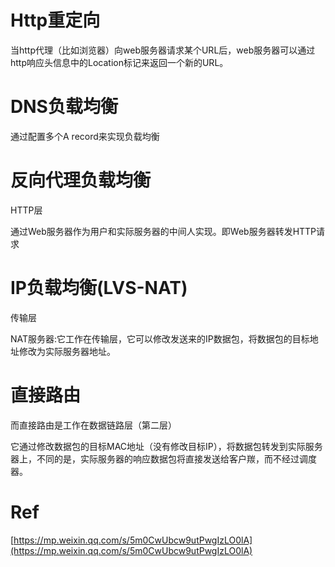 # Http重定向

当http代理（比如浏览器）向web服务器请求某个URL后，web服务器可以通过http响应头信息中的Location标记来返回一个新的URL。

# DNS负载均衡

通过配置多个A record来实现负载均衡

# 反向代理负载均衡

HTTP层

通过Web服务器作为用户和实际服务器的中间人实现。即Web服务器转发HTTP请求

# IP负载均衡\(LVS-NAT\)

传输层

NAT服务器:它工作在传输层，它可以修改发送来的IP数据包，将数据包的目标地址修改为实际服务器地址。



# 直接路由

而直接路由是工作在数据链路层（第二层）

它通过修改数据包的目标MAC地址（没有修改目标IP），将数据包转发到实际服务器上，不同的是，实际服务器的响应数据包将直接发送给客户羰，而不经过调度器。

# 

# Ref

[https://mp.weixin.qq.com/s/5m0CwUbcw9utPwgIzLO0lA](https://mp.weixin.qq.com/s/5m0CwUbcw9utPwgIzLO0lA)

